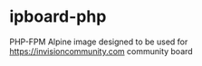 # ipboard-php
PHP-FPM Alpine image designed to be used for https://invisioncommunity.com community board
